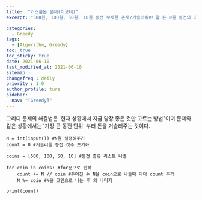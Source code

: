 ```yaml
---
title:  "거스름돈 문제(이코테)"
excerpt: "500원, 100원, 50원, 10원 동전 무제한 존재/거슬러줘야 할 돈 N원 동전의 최소개수 구하기!"

categories:
  - Greedy
tags:
  - [Algorithm, Greedy]
toc: true
toc_sticky: true
date: 2021-06-10
last_modified_at: 2021-06-10
sitemap :
changefreq : daily
priority : 1.0
author_profile: ture
sidebar:
  nav: "[Greedy]"
---
```

그리디 문제의 해결법은 '현재 상황에서 지금 당장 좋은 것만 고르는 방법"이며 문제와 같은 상황에서는 '가장 큰 동전 단위' 부터 돈을 거슬러주는 것이다.
```
N = int(input()) #N원 설정해주기
count = 0 #거슬러줄 동전 갯수 초기화

coins = [500, 100, 50, 10] #동전 종류 리스트 나열 

for coin in coins: #for문으로 반복
    count += N // coin #주어진 수 N을 coin으로 나눌때 마다 count 추가
    N %= coin #N을 코인으로 나눈 후 의 나머지

print(count)
```